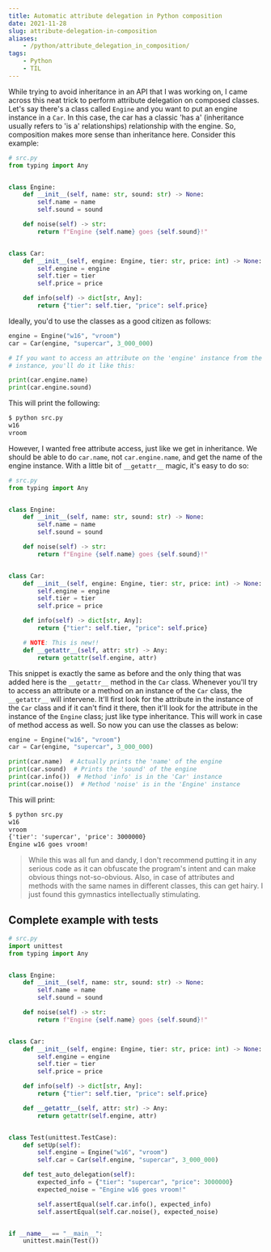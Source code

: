 ```yaml
---
title: Automatic attribute delegation in Python composition
date: 2021-11-28
slug: attribute-delegation-in-composition
aliases:
    - /python/attribute_delegation_in_composition/
tags:
    - Python
    - TIL
---
```


While trying to avoid inheritance in an API that I was working on, I came across this neat
trick to perform attribute delegation on composed classes. Let's say there's a class called
`Engine` and you want to put an engine instance in a `Car`. In this case, the car has a
classic 'has a' (inheritance usually refers to 'is a' relationships) relationship with the
engine. So, composition makes more sense than inheritance here. Consider this example:

```py
# src.py
from typing import Any


class Engine:
    def __init__(self, name: str, sound: str) -> None:
        self.name = name
        self.sound = sound

    def noise(self) -> str:
        return f"Engine {self.name} goes {self.sound}!"


class Car:
    def __init__(self, engine: Engine, tier: str, price: int) -> None:
        self.engine = engine
        self.tier = tier
        self.price = price

    def info(self) -> dict[str, Any]:
        return {"tier": self.tier, "price": self.price}
```

Ideally, you'd to use the classes as a good citizen as follows:

```py
engine = Engine("w16", "vroom")
car = Car(engine, "supercar", 3_000_000)

# If you want to access an attribute on the 'engine' instance from the 'car'
# instance, you'll do it like this:

print(car.engine.name)
print(car.engine.sound)
```

This will print the following:

```txt
$ python src.py
w16
vroom
```

However, I wanted free attribute access, just like we get in inheritance. We should be able
to do `car.name`, not `car.engine.name`, and get the name of the engine instance. With a
little bit of `__getattr__` magic, it's easy to do so:

```py
# src.py
from typing import Any


class Engine:
    def __init__(self, name: str, sound: str) -> None:
        self.name = name
        self.sound = sound

    def noise(self) -> str:
        return f"Engine {self.name} goes {self.sound}!"


class Car:
    def __init__(self, engine: Engine, tier: str, price: int) -> None:
        self.engine = engine
        self.tier = tier
        self.price = price

    def info(self) -> dict[str, Any]:
        return {"tier": self.tier, "price": self.price}

    # NOTE: This is new!!
    def __getattr__(self, attr: str) -> Any:
        return getattr(self.engine, attr)
```

This snippet is exactly the same as before and the only thing that was added here is the
`__getattr__` method in the `Car` class. Whenever you'll try to access an attribute or a
method on an instance of the `Car` class, the `__getattr__` will intervene. It'll first look
for the attribute in the instance of the `Car` class and if it can't find it there, then
it'll look for the attribute in the instance of the `Engine` class; just like type
inheritance. This will work in case of method access as well. So now you can use the classes
as below:

```py
engine = Engine("w16", "vroom")
car = Car(engine, "supercar", 3_000_000)

print(car.name)  # Actually prints the 'name' of the engine
print(car.sound)  # Prints the 'sound' of the engine
print(car.info())  # Method 'info' is in the 'Car' instance
print(car.noise())  # Method 'noise' is in the 'Engine' instance
```

This will print:

```txt
$ python src.py
w16
vroom
{'tier': 'supercar', 'price': 3000000}
Engine w16 goes vroom!
```

> While this was all fun and dandy, I don't recommend putting it in any serious code as it
> can obfuscate the program's intent and can make obvious things not-so-obvious. Also, in
> case of attributes and methods with the same names in different classes, this can get
> hairy. I just found this gymnastics intellectually stimulating.

## Complete example with tests

```py
# src.py
import unittest
from typing import Any


class Engine:
    def __init__(self, name: str, sound: str) -> None:
        self.name = name
        self.sound = sound

    def noise(self) -> str:
        return f"Engine {self.name} goes {self.sound}!"


class Car:
    def __init__(self, engine: Engine, tier: str, price: int) -> None:
        self.engine = engine
        self.tier = tier
        self.price = price

    def info(self) -> dict[str, Any]:
        return {"tier": self.tier, "price": self.price}

    def __getattr__(self, attr: str) -> Any:
        return getattr(self.engine, attr)


class Test(unittest.TestCase):
    def setUp(self):
        self.engine = Engine("w16", "vroom")
        self.car = Car(self.engine, "supercar", 3_000_000)

    def test_auto_delegation(self):
        expected_info = {"tier": "supercar", "price": 3000000}
        expected_noise = "Engine w16 goes vroom!"

        self.assertEqual(self.car.info(), expected_info)
        self.assertEqual(self.car.noise(), expected_noise)


if __name__ == "__main__":
    unittest.main(Test())
```
